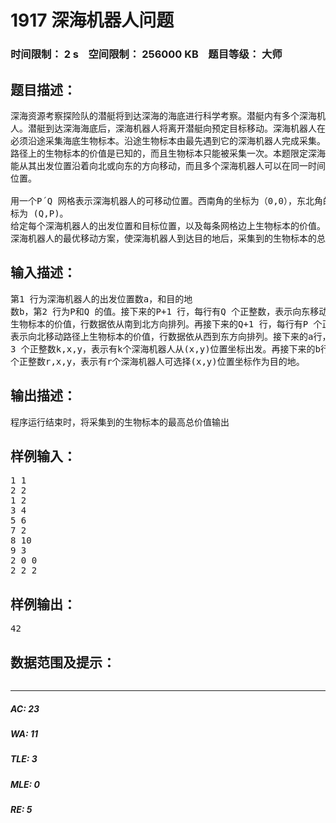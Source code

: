 # 1917 深海机器人问题    
### 时间限制： 2 s&nbsp;&nbsp;&nbsp;&nbsp;空间限制： 256000 KB&nbsp;&nbsp;&nbsp;&nbsp;题目等级： 大师  
## 题目描述：  

<pre>
深海资源考察探险队的潜艇将到达深海的海底进行科学考察。潜艇内有多个深海机器  
人。潜艇到达深海海底后，深海机器人将离开潜艇向预定目标移动。深海机器人在移动中还  
必须沿途采集海底生物标本。沿途生物标本由最先遇到它的深海机器人完成采集。每条预定  
路径上的生物标本的价值是已知的，而且生物标本只能被采集一次。本题限定深海机器人只  
能从其出发位置沿着向北或向东的方向移动，而且多个深海机器人可以在同一时间占据同一  
位置。
 
用一个P´Q 网格表示深海机器人的可移动位置。西南角的坐标为（0,0），东北角的坐  
标为 (Q,P)。  
给定每个深海机器人的出发位置和目标位置，以及每条网格边上生物标本的价值。计算  
深海机器人的最优移动方案，使深海机器人到达目的地后，采集到的生物标本的总价值最高。
</pre>
  
  
## 输入描述：  

<pre>
第1 行为深海机器人的出发位置数a，和目的地  
数b，第2 行为P和Q 的值。接下来的P+1 行，每行有Q 个正整数，表示向东移动路径上  
生物标本的价值，行数据依从南到北方向排列。再接下来的Q+1 行，每行有P 个正整数，  
表示向北移动路径上生物标本的价值，行数据依从西到东方向排列。接下来的a行，每行有  
3 个正整数k,x,y，表示有k个深海机器人从(x,y)位置坐标出发。再接下来的b行，每行有3  
个正整数r,x,y，表示有r个深海机器人可选择(x,y)位置坐标作为目的地。
</pre>
  
  
## 输出描述：  

<pre>
程序运行结束时，将采集到的生物标本的最高总价值输出
</pre>
  
  
## 样例输入：  

<pre>
1 1  
2 2  
1 2  
3 4  
5 6  
7 2  
8 10  
9 3  
2 0 0  
2 2 2
</pre>
  
  
## 样例输出：  

<pre>
42
</pre>
  
  
## 数据范围及提示：  

<pre>
</pre>
  
  
***  

##### AC: 23  
##### WA: 11  
##### TLE: 3  
##### MLE: 0  
##### RE: 5  
